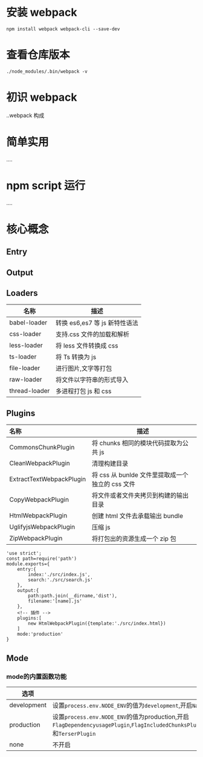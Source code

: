 # 安装 webpack

```
npm install webpack webpack-cli --save-dev
```

# 查看仓库版本

```
./node_modules/.bin/webpack -v
```

# 初识 webpack

..webpack 构成

# 简单实用

....

# npm script 运行

....

# 核心概念

## Entry

## Output

## Loaders

| 名称          | 描述                          |
| ------------- | ----------------------------- |
| babel-loader  | 转换 es6,es7 等 js 新特性语法 |
| css-loader    | 支持.css 文件的加载和解析     |
| less-loader   | 将 less 文件转换成 css        |
| ts-loader     | 将 Ts 转换为 js               |
| file-loader   | 进行图片,文字等打包           |
| raw-loader    | 将文件以字符串的形式导入      |
| thread-loader | 多进程打包 js 和 css          |

## Plugins

| 名称                     | 描述                                             |
| :----------------------- | ------------------------------------------------ |
| CommonsChunkPlugin       | 将 chunks 相同的模块代码提取为公共 js            |
| CleanWebpackPlugin       | 清理构建目录                                     |
| ExtractTextWebpackPlugin | 将 css 从 bunlde 文件里提取成一个独立的 css 文件 |
| CopyWebpackPlugin        | 将文件或者文件夹拷贝到构建的输出目录             |
| HtmlWebpackPlugin        | 创建 html 文件去承载输出 bundle                  |
| UglifyjsWebpackPlugin    | 压缩 js                                          |
| ZipWebpackPlugin         | 将打包出的资源生成一个 zip 包                    |

```
'use strict';
const path=require('path')
module.exports={
    entry:{
        index:'./src/index.js',
        search:'./src/search.js'
    },
    output:{
        path:path.join(__dirname,'dist'),
        filename:'[name].js'
    },
    <!-- 插件 -->
    plugins:[
        new HtmlWebpackPlugin({template:'./src/index.html})
    ]
    mode:'production'
}
```

## Mode

### mode的内置函数功能

| 选项        | 描述                                                         |
| ----------- | ------------------------------------------------------------ |
| development | 设置`process.env.NODE_ENV`的值为`development`,开启`NamedChunksPlugin`和`NamedModulesPlugin` |
| production  | 设置`process.env.NODE_ENV`的值为production,开启`FlagDependencyusagePlugin`,`FlagIncludedChunksPlugin`,`ModuleConcatenationPlugin`,`NoEmitOnErrorsPlugin`,`OccurrenceOrderPlugin`,`SideEffectsFlagPlugin`和`TerserPlugin` |
| none        | 不开启                                                       |

